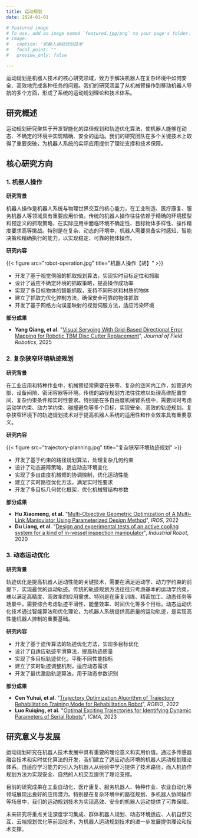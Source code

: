 ```yaml
---
title: 运动规划
date: 2024-01-01

# Featured image
# To use, add an image named `featured.jpg/png` to your page's folder. 
# image:
#   caption: '机器人运动规划技术'
#   focal_point: ""
#   preview_only: false

---
```


运动规划是机器人技术的核心研究领域，致力于解决机器人在复杂环境中如何安全、高效地完成各种任务的问题。我们的研究涵盖了从机械臂操作到移动机器人导航的多个方面，形成了系统的运动规划理论和技术体系。

<!--more-->

## 研究概述

运动规划研究聚焦于开发智能化的路径规划和轨迹优化算法，使机器人能够在动态、不确定的环境中实现精确、安全的运动。我们的研究团队在多个关键技术上取得了重要突破，为机器人系统的实际应用提供了理论支撑和技术保障。

## 核心研究方向

### 1. 机器人操作

**研究背景**

机器人操作是机器人系统与物理世界交互的核心能力，在工业制造、医疗康复、服务机器人等领域具有重要应用价值。传统的机器人操作往往依赖于精确的环境模型和预定义的抓取策略，在实际应用中面临环境不确定性、目标物体多样性、操作精度要求高等挑战。特别是在复杂、动态的环境中，机器人需要具备实时感知、智能决策和精确执行的能力，以实现稳定、可靠的物体操作。

**研究内容**

{{< figure src="robot-operation.jpg" title="机器人操作【胡】" >}}

- 开发了基于视觉伺服的抓取规划算法，实现实时目标定位和抓取
- 设计了适应不确定环境的抓取策略，提高操作成功率
- 实现了多目标物体的智能抓取，支持不同形状和材质的物体
- 建立了抓取力优化控制方法，确保安全可靠的物体抓取
- 开发了基于网格方向误差映射的视觉伺服方法，适应污染环境

**部分成果**

- **Yang Qiang, et al.** "[Visual Servoing With Grid‐Based Directional Error Mapping for Robotic TBM Disc Cutter Replacement](/publication/yang2025visual/)", *Journal of Field Robotics*, 2025


<!-- 机械臂抓取规划系统图片 -->

### 2. 复杂狭窄环境轨迹规划

**研究背景**

在工业应用和特种作业中，机械臂经常需要在狭窄、复杂的空间内工作，如管道内部、设备间隙、密闭容器等环境。传统的路径规划方法往往难以处理高维配置空间、复杂约束条件和实时性要求。特别是在多自由度机械臂系统中，需要同时考虑运动学约束、动力学约束、碰撞避免等多个目标，实现安全、高效的轨迹规划。复杂狭窄环境下的轨迹规划技术对于提高机器人系统的适用性和作业效率具有重要意义。

**研究内容**

{{< figure src="trajectory-planning.jpg" title="复杂狭窄环境轨迹规划" >}}

- 开发了基于约束的路径规划算法，处理复杂几何约束
- 设计了动态避障策略，适应动态环境变化
- 实现了多自由度机械臂的协调控制，优化运动性能
- 建立了实时路径优化方法，满足实时性要求
- 开发了多目标几何优化框架，优化机械臂结构参数

**部分成果**

- **Hu Xiaomeng, et al.** "[Multi-Objective Geometric Optimization of A Multi-Link Manipulator Using Parameterized Design Method](/publication/hu2022multi/)", *IROS*, 2022
- **Du Liang, et al.** "[Design and experimental tests of an active cooling system for a kind of in-vessel inspection manipulator](/publication/du2020design/)", *Industrial Robot*, 2020

<!-- 复杂环境避障系统图片 -->

### 3. 动态运动优化

**研究背景**

轨迹优化是提高机器人运动性能的关键技术，需要在满足运动学、动力学约束的前提下，实现最优的运动轨迹。传统的轨迹规划方法往往只考虑基本的运动学约束，难以满足高精度、高效率的应用需求。特别是在康复训练、精密加工、动态任务等场景中，需要综合考虑轨迹平滑性、能量效率、时间优化等多个目标。动态运动优化技术通过智能算法和优化理论，为机器人系统提供高质量的运动轨迹，是实现高性能机器人控制的重要基础。

**研究内容**

- 开发了基于遗传算法的轨迹优化方法，实现多目标优化
- 设计了自适应轨迹平滑算法，提高轨迹质量
- 实现了多目标轨迹优化，平衡不同性能指标
- 建立了实时轨迹调整机制，适应动态需求
- 开发了最优激励轨迹算法，用于动态参数识别

**部分成果**

- **Cen Yuhui, et al.** "[Trajectory Optimization Algorithm of Trajectory Rehabilitation Training Mode for Rehabilitation Robot](/publication/cen2022trajectory/)", *ROBIO*, 2022
- **Luo Ruiqing, et al.** "[Optimal Exciting Trajectories for Identifying Dynamic Parameters of Serial Robots](/publication/luo2023optimal/)", *ICMA*, 2023

<!-- 轨迹优化算法图片 -->

## 研究意义与发展

运动规划研究在机器人技术发展中具有重要的理论意义和实用价值。通过多传感器融合技术和实时优化算法的开发，我们建立了适应动态环境的机器人运动规划理论体系。自适应学习能力的引入为机器人从经验中学习提供了技术路径，而人机协作规划方法为实现安全、自然的人机交互提供了理论支撑。

目前的研究成果在工业自动化、医疗康复、服务机器人、特种作业、农业自动化等领域展现出良好的应用潜力。特别是在复杂环境中的路径规划、多机器人协同操作等场景中，我们的运动规划技术为实现高效、安全的机器人运动提供了可靠保障。

未来研究将重点关注深度学习集成、群体机器人规划、动态环境适应、人机自然交互、云端规划优化等前沿技术，为机器人运动规划技术的进一步发展提供理论和技术支撑。
